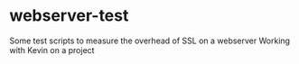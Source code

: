 # webserver-test
Some test scripts to measure the overhead of SSL on a webserver
Working with Kevin on a project
